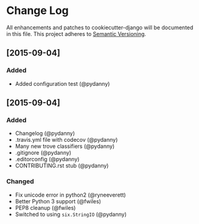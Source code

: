 # Change Log
All enhancements and patches to cookiecutter-django will be documented in this file.
This project adheres to [Semantic Versioning](http://semver.org/).

## [2015-09-04]
### Added
- Added configuration test (@pydanny)

## [2015-09-04]
### Added
- Changelog (@pydanny)
- .travis.yml file with codecov (@pydanny)
- Many new trove classifiers (@pydanny)
- .gitignore (@pydanny)
- .editorconfig (@pydanny)
- CONTRIBUTING.rst stub (@pydanny)
### Changed
- Fix unicode error in python2 (@ryneeverett)
- Better Python 3 support (@fwiles)
- PEP8 cleanup (@fwiles)
- Switched to using `six.StringIO` (@pydanny)

